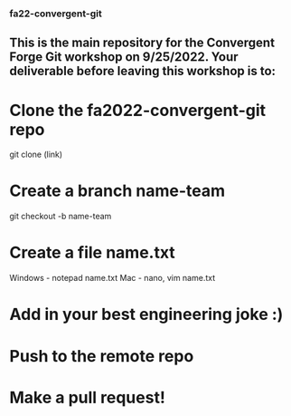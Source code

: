 ### fa22-convergent-git

## This is the main repository for the Convergent Forge Git workshop on 9/25/2022. Your deliverable before leaving this workshop is to:

# Clone the fa2022-convergent-git repo

git clone (link)

# Create a branch name-team

git checkout -b name-team

# Create a file name.txt

Windows - notepad name.txt
Mac - nano, vim name.txt

# Add in your best engineering joke :)

# Push to the remote repo

# Make a pull request!

